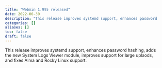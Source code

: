 ```yaml
---
title: "Webmin 1.995 released"
date: 2022-06-30
description: "This release improves systemd support, enhances password hashing, adds the new System Logs Viewer..."
categories: []
aliases: []
toc: false
draft: false
---
```

This release improves systemd support, enhances password hashing, adds the new System Logs Viewer module, improves support for large uplaods, and fixes Alma and Rocky Linux support.
